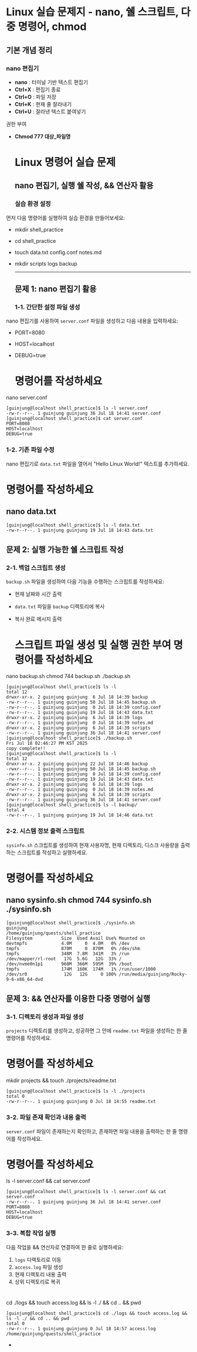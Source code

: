 # Linux 실습 문제지 \- nano, 쉘 스크립트, 다중 명령어, chmod

## 기본 개념 정리

### nano 편집기

* **nano** : 터미널 기반 텍스트 편집기  
* **Ctrl+X** : 편집기 종료  
* **Ctrl+O** : 파일 저장  
* **Ctrl+K** : 현재 줄 잘라내기  
* **Ctrl+U** : 잘라낸 텍스트 붙여넣기

권한 부여

* **Chmod 777 대상\_파일명**

  # **Linux 명령어 실습 문제**

  ## **nano 편집기, 실행 쉘 작성, && 연산자 활용**

  ### **실습 환경 설정**

먼저 다음 명령어를 실행하여 실습 환경을 만들어보세요:

- mkdir shell\_practice  
- cd shell\_practice  
- touch data.txt config.conf notes.md  
- mkdir scripts logs backup  
    
  ---

  ## **문제 1: nano 편집기 활용**

  ### **1-1. 간단한 설정 파일 생성**

nano 편집기를 사용하여 `server.conf` 파일을 생성하고 다음 내용을 입력하세요:

- PORT=8080  
- HOST=localhost  
- DEBUG=true


  # **명령어를 작성하세요**
nano server.conf
```
[guinjung@localhost shell_practice]$ ls -l server.conf
-rw-r--r--. 1 guinjung guinjung 36 Jul 18 14:41 server.conf
[guinjung@localhost shell_practice]$ cat server.conf
PORT=8080
HOST=localhost
DEBUG=true
```
  ### **1-2. 기존 파일 수정**

nano 편집기로 `data.txt` 파일을 열어서 "Hello Linux World\!" 텍스트를 추가하세요.

# **명령어를 작성하세요**
nano data.txt
---
```
[guinjung@localhost shell_practice]$ ls -l data.txt
-rw-r--r--. 1 guinjung guinjung 19 Jul 18 14:43 data.txt
```
## **문제 2: 실행 가능한 쉘 스크립트 작성**

### **2-1. 백업 스크립트 생성**

`backup.sh` 파일을 생성하여 다음 기능을 수행하는 스크립트를 작성하세요:

* 현재 날짜와 시간 출력  
* `data.txt` 파일을 `backup` 디렉토리에 복사  
* 복사 완료 메시지 출력

  # **스크립트 파일 생성 및 실행 권한 부여 명령어를 작성하세요**
nano backup.sh
chmod 744 backup.sh
./backup.sh
```
[guinjung@localhost shell_practice]$ ls -l
total 12
drwxr-xr-x. 2 guinjung guinjung  6 Jul 18 14:39 backup
-rw-r--r--. 1 guinjung guinjung 50 Jul 18 14:45 backup.sh
-rw-r--r--. 1 guinjung guinjung  0 Jul 18 14:39 config.conf
-rw-r--r--. 1 guinjung guinjung 19 Jul 18 14:43 data.txt
drwxr-xr-x. 2 guinjung guinjung  6 Jul 18 14:39 logs
-rw-r--r--. 1 guinjung guinjung  0 Jul 18 14:39 notes.md
drwxr-xr-x. 2 guinjung guinjung  6 Jul 18 14:39 scripts
-rw-r--r--. 1 guinjung guinjung 36 Jul 18 14:41 server.conf
[guinjung@localhost shell_practice]$ ./backup.sh
Fri Jul 18 02:46:27 PM KST 2025
copy complete!!
[guinjung@localhost shell_practice]$ ls -l
total 12
drwxr-xr-x. 2 guinjung guinjung 22 Jul 18 14:46 backup
-rwxr--r--. 1 guinjung guinjung 50 Jul 18 14:45 backup.sh
-rw-r--r--. 1 guinjung guinjung  0 Jul 18 14:39 config.conf
-rw-r--r--. 1 guinjung guinjung 19 Jul 18 14:43 data.txt
drwxr-xr-x. 2 guinjung guinjung  6 Jul 18 14:39 logs
-rw-r--r--. 1 guinjung guinjung  0 Jul 18 14:39 notes.md
drwxr-xr-x. 2 guinjung guinjung  6 Jul 18 14:39 scripts
-rw-r--r--. 1 guinjung guinjung 36 Jul 18 14:41 server.conf
[guinjung@localhost shell_practice]$ ls -l backup/
total 4
-rw-r--r--. 1 guinjung guinjung 19 Jul 18 14:46 data.txt
```
  ### **2-2. 시스템 정보 출력 스크립트**

`sysinfo.sh` 스크립트를 생성하여 현재 사용자명, 현재 디렉토리, 디스크 사용량을 출력하는 스크립트를 작성하고 실행하세요.

# **명령어를 작성하세요**
nano sysinfo.sh
chmod 744 sysinfo.sh
./sysinfo.sh
---
```
[guinjung@localhost shell_practice]$ ./sysinfo.sh
guinjung
/home/guinjung/quests/shell_practice
Filesystem           Size  Used Avail Use% Mounted on
devtmpfs             4.0M     0  4.0M   0% /dev
tmpfs                870M     0  870M   0% /dev/shm
tmpfs                348M  7.8M  341M   3% /run
/dev/mapper/rl-root   17G  5.6G   12G  33% /
/dev/nvme0n1p1       960M  366M  595M  39% /boot
tmpfs                174M  160K  174M   1% /run/user/1000
/dev/sr0              12G   12G     0 100% /run/media/guinjung/Rocky-9-6-x86_64-dvd
```
## **문제 3: && 연산자를 이용한 다중 명령어 실행**

### **3-1. 디렉토리 생성과 파일 생성**

`projects` 디렉토리를 생성하고, 성공하면 그 안에 `readme.txt` 파일을 생성하는 한 줄 명령어를 작성하세요.

# **명령어를 작성하세요**
mkdir projects && touch ./projects/readme.txt
```
[guinjung@localhost shell_practice]$ ls -l ./projects
total 0
-rw-r--r--. 1 guinjung guinjung 0 Jul 18 14:55 readme.txt
```
### **3-2. 파일 존재 확인과 내용 출력**

`server.conf` 파일이 존재하는지 확인하고, 존재하면 파일 내용을 출력하는 한 줄 명령어를 작성하세요.

# **명령어를 작성하세요**
ls -l server.conf && cat server.conf
```
[guinjung@localhost shell_practice]$ ls -l server.conf && cat server.conf
-rw-r--r--. 1 guinjung guinjung 36 Jul 18 14:41 server.conf
PORT=8080
HOST=localhost
DEBUG=true
```
### **3-3. 복합 작업 실행**

다음 작업을 && 연산자로 연결하여 한 줄로 실행하세요:

1. `logs` 디렉토리로 이동  
2. `access.log` 파일 생성  
3. 현재 디렉토리 내용 출력  
4. 상위 디렉토리로 복귀

# 
cd ./logs && touch access.log && ls -l ./ && cd .. && pwd
```
[guinjung@localhost shell_practice]$ cd ./logs && touch access.log && ls -l ./ && cd .. && pwd
total 0
-rw-r--r--. 1 guinjung guinjung 0 Jul 18 14:57 access.log
/home/guinjung/quests/shell_practice
```
- 

